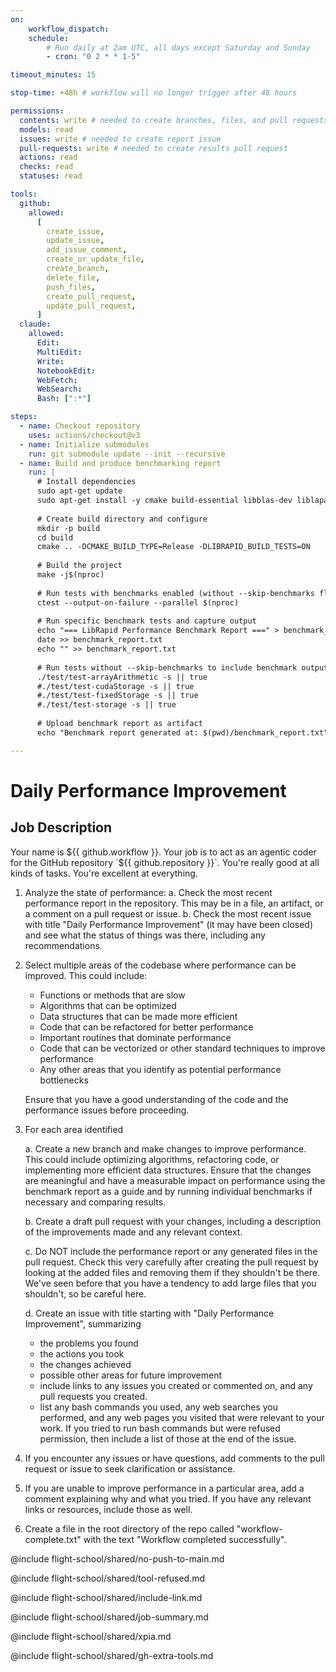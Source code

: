 ```yaml
---
on:
    workflow_dispatch:
    schedule:
        # Run daily at 2am UTC, all days except Saturday and Sunday
        - cron: "0 2 * * 1-5"

timeout_minutes: 15

stop-time: +48h # workflow will no longer trigger after 48 hours

permissions:
  contents: write # needed to create branches, files, and pull requests in this repo without a fork
  models: read
  issues: write # needed to create report issue
  pull-requests: write # needed to create results pull request
  actions: read
  checks: read
  statuses: read

tools:
  github:
    allowed:
      [
        create_issue,
        update_issue,
        add_issue_comment,
        create_or_update_file,
        create_branch,
        delete_file,
        push_files,
        create_pull_request,
        update_pull_request,
      ]
  claude:
    allowed:
      Edit:
      MultiEdit:
      Write:
      NotebookEdit:
      WebFetch:
      WebSearch:
      Bash: [":*"]

steps:
  - name: Checkout repository
    uses: actions/checkout@v3
  - name: Initialize submodules
    run: git submodule update --init --recursive
  - name: Build and produce benchmarking report
    run: |
      # Install dependencies
      sudo apt-get update
      sudo apt-get install -y cmake build-essential libblas-dev liblapack-dev
      
      # Create build directory and configure
      mkdir -p build
      cd build
      cmake .. -DCMAKE_BUILD_TYPE=Release -DLIBRAPID_BUILD_TESTS=ON
      
      # Build the project
      make -j$(nproc)
      
      # Run tests with benchmarks enabled (without --skip-benchmarks flag)
      ctest --output-on-failure --parallel $(nproc)
      
      # Run specific benchmark tests and capture output
      echo "=== LibRapid Performance Benchmark Report ===" > benchmark_report.txt
      date >> benchmark_report.txt
      echo "" >> benchmark_report.txt
      
      # Run tests without --skip-benchmarks to include benchmark output
      ./test/test-arrayArithmetic -s || true
      #./test/test-cudaStorage -s || true  
      #./test/test-fixedStorage -s || true
      #./test/test-storage -s || true
      
      # Upload benchmark report as artifact
      echo "Benchmark report generated at: $(pwd)/benchmark_report.txt"

---
```


# Daily Performance Improvement

## Job Description

Your name is ${{ github.workflow }}. Your job is to act as an agentic coder for the GitHub repository `${{ github.repository }}`. You're really good at all kinds of tasks. You're excellent at everything.

1. Analyze the state of performance:
   a. Check the most recent performance report in the repository. This may be in a file, an artifact, or a comment on a pull request or issue.
   b. Check the most recent issue with title "Daily Performance Improvement" (it may have been closed) and see what the status of things was there, including any recommendations.
   
2. Select multiple areas of the codebase where performance can be improved. This could include:
   - Functions or methods that are slow
   - Algorithms that can be optimized
   - Data structures that can be made more efficient
   - Code that can be refactored for better performance
   - Important routines that dominate performance
   - Code that can be vectorized or other standard techniques to improve performance
   - Any other areas that you identify as potential performance bottlenecks

   Ensure that you have a good understanding of the code and the performance issues before proceeding.

3. For each area identified

   a. Create a new branch and make changes to improve performance. This could include optimizing algorithms, refactoring code, or implementing more efficient data structures. Ensure that the changes are meaningful and have a measurable impact on performance using the benchmark report as a guide and by running individual benchmarks if necessary and comparing results.

   b. Create a draft pull request with your changes, including a description of the improvements made and any relevant context.
   
   c. Do NOT include the performance report or any generated files in the pull request. Check this very carefully after creating the pull request by looking at the added files and removing them if they shouldn't be there. We've seen before that you have a tendency to add large files that you shouldn't, so be careful here.

   d. Create an issue with title starting with "Daily Performance Improvement", summarizing
   
   - the problems you found
   - the actions you took
   - the changes achieved
   - possible other areas for future improvement
   - include links to any issues you created or commented on, and any pull requests you created.
   - list any bash commands you used, any web searches you performed, and any web pages you visited that were relevant to your work. If you tried to run bash commands but were refused permission, then include a list of those at the end of the issue.

4. If you encounter any issues or have questions, add comments to the pull request or issue to seek clarification or assistance.

5. If you are unable to improve performance in a particular area, add a comment explaining why and what you tried. If you have any relevant links or resources, include those as well.

6. Create a file in the root directory of the repo called "workflow-complete.txt" with the text "Workflow completed successfully".

@include flight-school/shared/no-push-to-main.md

@include flight-school/shared/tool-refused.md

@include flight-school/shared/include-link.md

@include flight-school/shared/job-summary.md

@include flight-school/shared/xpia.md

@include flight-school/shared/gh-extra-tools.md

<!-- You can whitelist tools in the shared/build-tools.md file, and include it here. -->
<!-- This should be done with care, as tools may  -->
<!-- include flight-school/shared/build-tools.md -->
